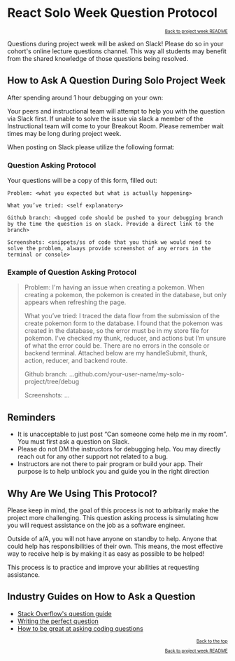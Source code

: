 # React Solo Week Question Protocol

<a name="#readme-top"></a>

<p align="right" style="font-size:10px">
  <a href="./README.md">Back to project week README</a>
</p>

Questions during project week will be asked on Slack! Please do so in your
cohort's online lecture questions channel. This way all students may benefit from the shared knowledge of those questions being
resolved.

## How to Ask A Question During Solo Project Week

After spending around 1 hour debugging on your own:

Your peers and instructional team will attempt to help you with the question
via Slack first. If unable to solve the issue via slack a member of the
Instructional team will come to your Breakout Room. Please remember wait times
may be long during project week.

When posting on Slack please utilize the following format:

### Question Asking Protocol

Your questions will be a copy of this form, filled out:

```
Problem: <what you expected but what is actually happening>

What you’ve tried: <self explanatory>

Github branch: <bugged code should be pushed to your debugging branch by the time the question is on slack. Provide a direct link to the branch>

Screenshots: <snippets/ss of code that you think we would need to solve the problem, always provide screenshot of any errors in the terminal or console>
```

### Example of Question Asking Protocol

> Problem: I'm having an issue when creating a pokemon. When creating a pokemon, the pokemon is created in the database, but only appears when refreshing the page.
>
> What you’ve tried: I traced the data flow from the submission of the create pokemon form to the database. I found that the pokemon was created in the database, so the error must be in my store file for pokemon. I've checked my thunk, reducer, and actions but I'm unsure of what the error could be. There are no errors in the console or backend terminal. Attached below are my handleSubmit, thunk, action, reducer, and backend route.
>
> Github branch: ...github.com/your-user-name/my-solo-project/tree/debug
>
> Screenshots: ...

## Reminders

- It is unacceptable to just post “Can someone come help me in my room”. You
  must first ask a question on Slack.
- Please do not DM the instructors for debugging help. You may directly reach out for any other support not related to a bug.
- Instructors are not there to pair program or build your app. Their purpose is to help unblock you and guide you in the right direction

## Why Are We Using This Protocol?

Please keep in mind, the goal of this process is not to arbitrarily make the
project more challenging. This question asking process is simulating how you
will request assistance on the job as a software engineer.

Outside of a/A, you will not have anyone on standby to help. Anyone that could
help has responsibilities of their own. This means, the most effective
way to receive help is by making it as easy as possible to be helped!

This process is to practice and improve your abilities at requesting assistance.

## Industry Guides on How to Ask a Question

- [Stack Overflow's question guide][stack-overflow-question-guide]
- [Writing the perfect question][the-perfect-question]
- [How to be great at asking coding questions][great-at-asking-questions]

<p align="right" style="font-size:10px">
  <a href="#readme-top">Back to the top</a>
</p>
<p align="right" style="font-size:10px">
  <a href="./README.md">Back to project week README</a>
</p>

<!-- resources links -->

[stack-overflow-question-guide]: https://stackoverflow.com/help/how-to-ask
[the-perfect-question]: https://codeblog.jonskeet.uk/2010/08/29/writing-the-perfect-question/
[great-at-asking-questions]: https://medium.com/@gordon_zhu/how-to-be-great-at-asking-questions-e37be04d0603
